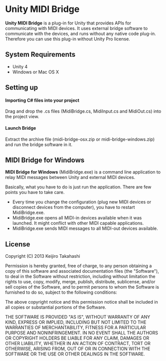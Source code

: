 Unity MIDI Bridge
=================

**Unity MIDI Bridge** is a plug-in for Unity that provides APIs for communicating
with MIDI devices. It uses external bridge software to communicate with the devices,
and runs without any native code plug-in. Therefore you can use this plug-in without
Unity Pro license.

System Requirements
-------------------

- Unity 4
- Windows or Mac OS X

Setting up
----------

#### Importing C# files into your project

Drag and drop the .cs files (MidiBridge.cs, MidiInput.cs and MidiOut.cs) into the
project view.

#### Launch Bridge

Extract the archive file (midi-bridge-osx.zip or midi-bridge-windows.zip) and
run the bridge software in it.

MIDI Bridge for Windows
-----------------------

**MIDI Bridge for Windows** (MidiBridge.exe) is a command line application to relay
MIDI messages between Unity and external MIDI devices.

Basically, what you have to do is just run the application. There are few points
you have to take care.

- Every time you change the configuration (plug new MIDI devices or disconnect
  devices from the computer), you have to restart MidiBridge.exe.
- MidiBridge.exe opens all MIDI-in devices available when it was launched. It
  might conflict with other MIDI capable applications.
- MidiBridge.exe sends MIDI messages to all MIDI-out devices available.

License
-------

Copyright (C) 2013 Keijiro Takahashi

Permission is hereby granted, free of charge, to any person obtaining a copy of
this software and associated documentation files (the "Software"), to deal in
the Software without restriction, including without limitation the rights to
use, copy, modify, merge, publish, distribute, sublicense, and/or sell copies of
the Software, and to permit persons to whom the Software is furnished to do so,
subject to the following conditions:

The above copyright notice and this permission notice shall be included in all
copies or substantial portions of the Software.

THE SOFTWARE IS PROVIDED "AS IS", WITHOUT WARRANTY OF ANY KIND, EXPRESS OR
IMPLIED, INCLUDING BUT NOT LIMITED TO THE WARRANTIES OF MERCHANTABILITY, FITNESS
FOR A PARTICULAR PURPOSE AND NONINFRINGEMENT. IN NO EVENT SHALL THE AUTHORS OR
COPYRIGHT HOLDERS BE LIABLE FOR ANY CLAIM, DAMAGES OR OTHER LIABILITY, WHETHER
IN AN ACTION OF CONTRACT, TORT OR OTHERWISE, ARISING FROM, OUT OF OR IN
CONNECTION WITH THE SOFTWARE OR THE USE OR OTHER DEALINGS IN THE SOFTWARE.
